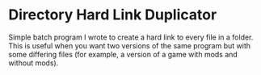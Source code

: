 # Directory Hard Link Duplicator

Simple batch program I wrote to create a hard link to every file in a folder. This is useful when you want two versions of the same program but with some differing files (for example, a version of a game with mods and without mods).